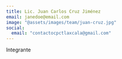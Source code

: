 ```yaml
---
title: Lic. Juan Carlos Cruz Jiménez
email: janedoe@email.com
image: "@assets/images/team/juan-cruz.jpg"
social:
  email: "contactocpctlaxcala@gmail.com"
---
```


Integrante
